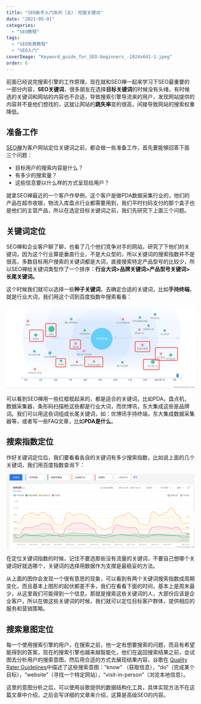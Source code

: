 ```yaml
---
title: "SEO新手入门系列（五）：挖掘关键词"
date: "2021-05-01"
categories: 
  - "SEO教程"
tags: 
  - "SEO免费教程"
  - "SEO入门"
coverImage: "Keyword_guide_for_SEO-beginners_-1024x641-1.jpeg"
order: 6
---
```


前面已经说完搜索引擎的工作原理，现在就和SEO禅一起来学习下SEO最重要的一部分内容，**SEO关键词**，很多朋友在选择**目标关键词**的时候没有头绪，有时候选的关键词和网站的内容也不合适，导致搜索引擎导流来的用户，发现网站提供的内容并不是他们想找的，这就让网站的**跳失率**变的很高，间接导致网站的搜索权重降低。

## 准备工作

[SEO禅](https://www.seozen.top)为客户网站定位关键词之前，都会做一些准备工作，首先要能够回答下面三个问题：

- 目标用户的搜索内容是什么？
- 有多少的搜索量？
- 这些信息要以什么样的方式呈现给用户？

就拿SEO禅最近的一个客户作举例，这个客户是做PDA数据采集行业的，他们的产品在超市收银，物流入库盘点行业都需要用到，我们平时扫码支付的那个盒子也是他们的主营产品，所以在选定目标关键词之前，我们先研究下上面三个问题。

## 关键词定位

SEO禅和企业客户聊了聊，也看了几个他们竞争对手的网站，研究了下他们的关键词，因为这个行业算是垂直行业，不是大众型的，所以关键词的搜索指数并不是很高，多数目标用户搜索的关键词都是大词，直接搜索特定产品型号的比较少，所以SEO禅给关键词类型作了一个排序：**行业大词>品牌关键词>产品型号关键词>长尾关键词。**

这个时候我们就可以选择一些**种子关键词**，去确定合适的关键词，比如**手持终端**，就是行业大词，我们用这个词到百度指数中搜索看看：

![手指终端百度指数](images/WX20210419-220852@2x.png)

可以看到SEO禅用一些红框框起来的，都是适合的关键词，比如PDA，盘点机，数据采集器，条形码扫描枪这些都是行业大词，而优博讯，东大集成这些是品牌词。我们可以用这些词组成长尾关键词，如：优博讯手持终端，东大集成数据采集器等，或者写一些FAQ文章，比如**PDA是什么**。

## 搜索指数定位

作好关键词定位后，我们要看看各自的关键词有多少搜索指数，比如说上面的几个关键词，我们用百度指数查询下：

![搜索指数定位](images/WX20210419-221829@2x2.png)

在定位关键词指数的时候，记住不要选那些没有流量的关键词，不要自己想哪个关键词好就选哪个，关键词的选择用数据作为支撑是最稳妥的方法。

从上面的图你会发现一个很有意思的现象，可以看到有两个关键词搜索指数成周期变化，而且基本上图形的起伏都差不多，我们在看看下面的时间，基本上是周末最少，从这里我们可能得到一个信息，那就是搜索这些关键词的人，大部份应该是企业客户，所以在做这些关键词的时候，我们就可以定位目标客户群体，提供相应的服务和营销策略。

## 搜索意图定位

每一个使用搜索引擎的用户，在搜索之前，他一定有想要搜索的问题，而且有希望能得到的答案，现在的搜索引擎也越来越智能化，他们在返回搜索结果之前，会试图去分析用户的搜索意图，然后用合适的方式去展现结果内容，谷歌在 [Quality Rater Guidelines](https://static.googleusercontent.com/media/www.google.com/en//insidesearch/howsearchworks/assets/searchqualityevaluatorguidelines.pdf)中描述了这些搜索意图：“know” （获取信息），“do”（完成某个目标），“website”（寻找一个特定网站），“visit-in-person”（浏览本地信息）。

这里的意图分析之后，可以使用谷歌提供的数据结构化工具，具体实现方法不在这篇文章中介绍，之后会写详细的文章来介绍，这算是高级SEO的内容。
